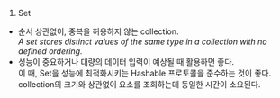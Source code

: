 1. Set  
- 순서 상관없이, 중복을 허용하지 않는 collection.  
*A set stores distinct values of the same type in a collection with no defined ordering.*  
- 성능이 중요하거나 대량의 데이터 입력이 예상될 때 활용하면 좋다.  
이 때, Set을 성능에 최적화시키는 Hashable 프로토콜을 준수하는 것이 좋다.  
collection의 크기와 상관없이 요소를 조회하는데 동일한 시간이 소요된다.  